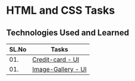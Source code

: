 # HTML and CSS Tasks

## Technologies Used and Learned

| SL.No | Tasks                                                                                               |
| :---- | --------------------------------------------------------------------------------------------------- |
| 01.   | [Credit-card - UI ](./https://vasanth-r27.github.io/HTML-and-CSS-Tasks/Credit%20card-UI/index.html) |
| 01.   | [Image-Gallery - UI ](./Image%20Gallery/)                                                           |
